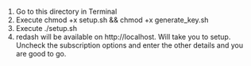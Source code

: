 1. Go to this directory in Terminal
2. Execute
        chmod +x setup.sh && chmod +x generate_key.sh
3. Execute
        ./setup.sh
4. redash will be available on http://localhost. Will take you to setup. Uncheck the subscription options and enter the other details and you are good to go.